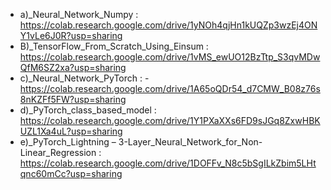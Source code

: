 - a)_Neural_Network_Numpy : https://colab.research.google.com/drive/1yNOh4qjHn1kUQZp3wzEj4ONY1vLe6J0R?usp=sharing
- B)_TensorFlow_From_Scratch_Using_Einsum : https://colab.research.google.com/drive/1vMS_ewUO12BzTtp_S3qvMDwQfM6SZ2xa?usp=sharing
- c)_Neural_Network_PyTorch : - https://colab.research.google.com/drive/1A65oQDr54_d7CMW_B08z76s8nKZFf5FW?usp=sharing
- d)_PyTorch_class_based_model : https://colab.research.google.com/drive/1Y1PXaXXs6FD9sJGq8ZxwHBKUZL1Xa4uL?usp=sharing
- e)_PyTorch_Lightning – 3-Layer_Neural_Network_for_Non-Linear_Regression : https://colab.research.google.com/drive/1DOFFv_N8c5bSgILkZbim5LHtqnc60mCc?usp=sharing
